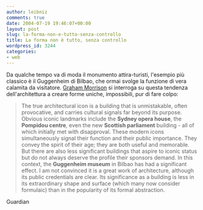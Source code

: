 ```yaml
---
author: leibniz
comments: true
date: 2004-07-19 19:46:07+00:00
layout: post
slug: la-forma-non-e-tutto-senza-controllo
title: La forma non è tutto, senza controllo
wordpress_id: 3244
categories:
- web
---
```


Da qualche tempo va di moda il monumento attira-turisti, l'esempio più classico è il Guggenheim di Bilbao, che ormai svolge la funzione di vera calamita da visitatore. [Graham Morrison](http://www.guardian.co.uk/arts/features/story/0,11710,1258952,00.html) si interroga su questa tendenza dell'architettura a creare forme uniche, impossibili, pur di fare colpo:


> The true architectural icon is a building that is unmistakable, often provocative, and carries cultural signals far beyond its purpose. Obvious iconic landmarks include the **Sydney opera house**, the **Pompidou centre**, even the new **Scottish parliament** building - all of which initially met with disapproval. These modern icons simultaneously signal their function and their public importance. They convey the spirit of their age; they are both useful and memorable. But there are also less significant buildings that aspire to iconic status but do not always deserve the profile their sponsors demand. In this context, the **Guggenheim museum** in Bilbao has had a significant effect. I am not convinced it is a great work of architecture, although its public credentials are clear. Its significance as a building is less in its extraordinary shape and surface (which many now consider formulaic) than in the popularity of its formal abstraction.


Guardian
